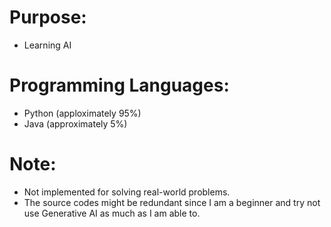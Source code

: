 # Purpose:
- Learning AI

# Programming Languages:
- Python (apploximately 95%)
- Java (approximately 5%)

# Note:
- Not implemented for solving real-world problems.
- The source codes might be redundant since I am a beginner and try not use Generative AI as much as I am able to.
